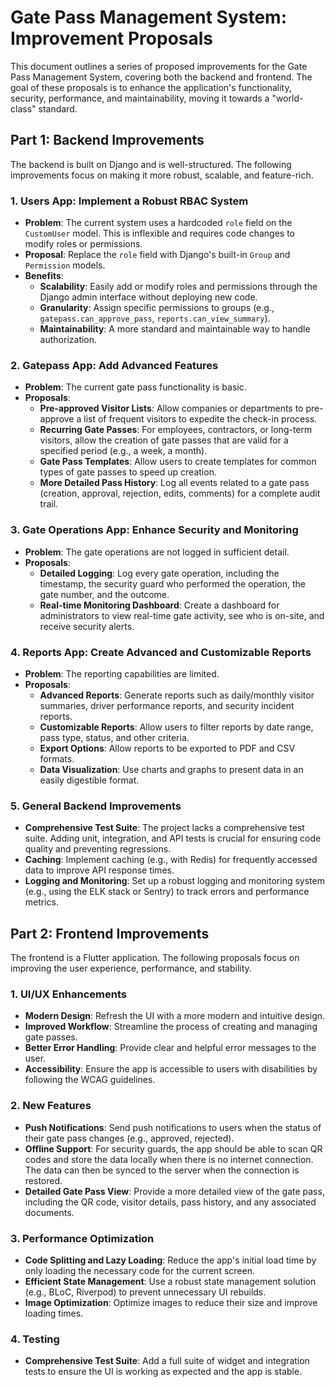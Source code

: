 # Gate Pass Management System: Improvement Proposals

This document outlines a series of proposed improvements for the Gate Pass Management System, covering both the backend and frontend. The goal of these proposals is to enhance the application's functionality, security, performance, and maintainability, moving it towards a "world-class" standard.

## Part 1: Backend Improvements

The backend is built on Django and is well-structured. The following improvements focus on making it more robust, scalable, and feature-rich.

### 1. Users App: Implement a Robust RBAC System

*   **Problem**: The current system uses a hardcoded `role` field on the `CustomUser` model. This is inflexible and requires code changes to modify roles or permissions.
*   **Proposal**: Replace the `role` field with Django's built-in `Group` and `Permission` models.
*   **Benefits**:
    *   **Scalability**: Easily add or modify roles and permissions through the Django admin interface without deploying new code.
    *   **Granularity**: Assign specific permissions to groups (e.g., `gatepass.can_approve_pass`, `reports.can_view_summary`).
    *   **Maintainability**: A more standard and maintainable way to handle authorization.

### 2. Gatepass App: Add Advanced Features

*   **Problem**: The current gate pass functionality is basic.
*   **Proposals**:
    *   **Pre-approved Visitor Lists**: Allow companies or departments to pre-approve a list of frequent visitors to expedite the check-in process.
    *   **Recurring Gate Passes**: For employees, contractors, or long-term visitors, allow the creation of gate passes that are valid for a specified period (e.g., a week, a month).
    *   **Gate Pass Templates**: Allow users to create templates for common types of gate passes to speed up creation.
    *   **More Detailed Pass History**: Log all events related to a gate pass (creation, approval, rejection, edits, comments) for a complete audit trail.

### 3. Gate Operations App: Enhance Security and Monitoring

*   **Problem**: The gate operations are not logged in sufficient detail.
*   **Proposals**:
    *   **Detailed Logging**: Log every gate operation, including the timestamp, the security guard who performed the operation, the gate number, and the outcome.
    *   **Real-time Monitoring Dashboard**: Create a dashboard for administrators to view real-time gate activity, see who is on-site, and receive security alerts.

### 4. Reports App: Create Advanced and Customizable Reports

*   **Problem**: The reporting capabilities are limited.
*   **Proposals**:
    *   **Advanced Reports**: Generate reports such as daily/monthly visitor summaries, driver performance reports, and security incident reports.
    *   **Customizable Reports**: Allow users to filter reports by date range, pass type, status, and other criteria.
    *   **Export Options**: Allow reports to be exported to PDF and CSV formats.
    *   **Data Visualization**: Use charts and graphs to present data in an easily digestible format.

### 5. General Backend Improvements

*   **Comprehensive Test Suite**: The project lacks a comprehensive test suite. Adding unit, integration, and API tests is crucial for ensuring code quality and preventing regressions.
*   **Caching**: Implement caching (e.g., with Redis) for frequently accessed data to improve API response times.
*   **Logging and Monitoring**: Set up a robust logging and monitoring system (e.g., using the ELK stack or Sentry) to track errors and performance metrics.

## Part 2: Frontend Improvements

The frontend is a Flutter application. The following proposals focus on improving the user experience, performance, and stability.

### 1. UI/UX Enhancements

*   **Modern Design**: Refresh the UI with a more modern and intuitive design.
*   **Improved Workflow**: Streamline the process of creating and managing gate passes.
*   **Better Error Handling**: Provide clear and helpful error messages to the user.
*   **Accessibility**: Ensure the app is accessible to users with disabilities by following the WCAG guidelines.

### 2. New Features

*   **Push Notifications**: Send push notifications to users when the status of their gate pass changes (e.g., approved, rejected).
*   **Offline Support**: For security guards, the app should be able to scan QR codes and store the data locally when there is no internet connection. The data can then be synced to the server when the connection is restored.
*   **Detailed Gate Pass View**: Provide a more detailed view of the gate pass, including the QR code, visitor details, pass history, and any associated documents.

### 3. Performance Optimization

*   **Code Splitting and Lazy Loading**: Reduce the app's initial load time by only loading the necessary code for the current screen.
*   **Efficient State Management**: Use a robust state management solution (e.g., BLoC, Riverpod) to prevent unnecessary UI rebuilds.
*   **Image Optimization**: Optimize images to reduce their size and improve loading times.

### 4. Testing

*   **Comprehensive Test Suite**: Add a full suite of widget and integration tests to ensure the UI is working as expected and the app is stable.
